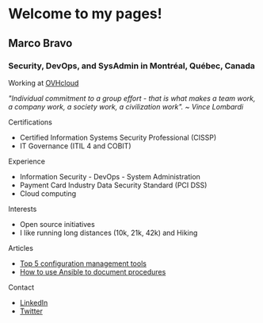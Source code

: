 # Welcome to my pages!

## Marco Bravo

### Security, DevOps, and SysAdmin in Montréal, Québec, Canada

Working at [OVHcloud](https://www.ovhcloud.com/en-ca/about-us/)

*"Individual commitment to a group effort - that is what makes a team work, a company work, a society work, a civilization work". ~ Vince Lombardi*

Certifications
- Certified Information Systems Security Professional (CISSP)
- IT Governance (ITIL 4 and COBIT)

Experience
- Information Security - DevOps - System Administration
- Payment Card Industry Data Security Standard (PCI DSS)
- Cloud computing

Interests
- Open source initiatives
- I like running long distances (10k, 21k, 42k) and Hiking

Articles
- [Top 5 configuration management tools](https://opensource.com/article/18/12/configuration-management-tools)
- [How to use Ansible to document procedures](https://opensource.com/article/19/4/ansible-procedures)

Contact
- [LinkedIn](https://www.linkedin.com/in/marcobravo)
- [Twitter](https://twitter.com/marcobravoram)
